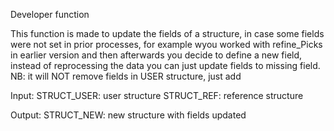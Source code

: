   Developer function
  
  This function is made to update the fields of a structure, in case
  some fields were not set in prior processes, for example wyou worked with
  refine_Picks in earlier version and then afterwards you decide to define a 
  new field, instead of reprocessing the data you can just update fields to
  missing field. 
  NB: it will NOT remove fields in USER structure, just add
  
  Input:
      STRUCT_USER: user structure
      STRUCT_REF: reference structure
      
  Output:
      STRUCT_NEW: new structure with fields updated
